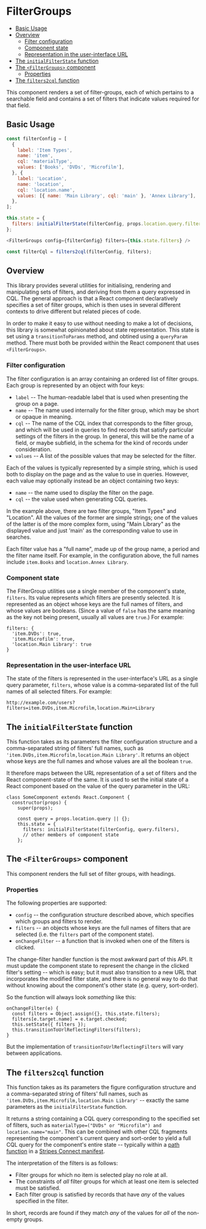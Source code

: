 # FilterGroups

<!-- md2toc -l 2 readme.md -->
* [Basic Usage](#basic-usage)
* [Overview](#overview)
    * [Filter configuration](#filter-configuration)
    * [Component state](#component-state)
    * [Representation in the user-interface URL](#representation-in-the-user-interface-url)
* [The `initialFilterState` function](#the-initialfilterstate-function)
* [The `<FilterGroups>` component](#the-filtergroups-component)
    * [Properties](#properties)
* [The `filters2cql` function](#the-filters2cql-function)

This component renders a set of filter-groups, each of which pertains to a searchable field and contains a set of filters that indicate values required for that field.


## Basic Usage

```js
const filterConfig = [
  {
    label: 'Item Types',
    name: 'item',
    cql: 'materialType',
    values: ['Books', 'DVDs', 'Microfilm'],
  }, {
    label: 'Location',
    name: 'location',
    cql: 'location.name',
    values: [{ name: 'Main Library', cql: 'main' }, 'Annex Library'],
  },
];

this.state = {
  filters: initialFilterState(filterConfig, props.location.query.filters),
};

<FilterGroups config={filterConfig} filters={this.state.filters} />

const filterCql = filters2cql(filterConfig, filters);
```


## Overview

This library provides several utilities for initialising, rendering
and manipulating sets of filters, and deriving from them a query
expressed in CQL. The general approach is that a React component
declaratively specifies a set of filter groups, which is then uses in
several different contexts to drive different but related pieces of
code.

In order to make it easy to use without needing to make a lot of
decisions, this library is somewhat opinionated about state
representation. This state is set using a `transitionToParams` method,
and obtined using a `queryParam` method. There must both be provided
within the React component that uses `<FilterGroups>`.


### Filter configuration

The filter configuration is an array containing an ordered list of
filter groups. Each group is represented by an object with four keys:

* `label` -- The human-readable label that is used when presenting the
  group on a page.
* `name` -- The name used internally for the filter group, which may
  be short or opaque in meaning.
* `cql` -- The name of the CQL index that corresponds to the filter
  group, and which will be used in queries to find records that
  satisfy particular settings of the filters in the group. In general,
  this will be the name of a field, or maybe subfield, in the schema
  for the kind of records under consideration.
* `values` -- A list of the possible values that may be selected for
  the filter.

Each of the values is typically represented by a simple string, which
is used both to display on the page and as the value to use in
queries. However, each value may optionally instead be an object
containing two keys:

* `name` -- the name used to display the filter on the page.
* `cql` -- the value used when generating CQL queries.

In the example above, there are two filter groups, "Item Types" and
"Location". All the values of the former are simple strings; one of
the values of the latter is of the more complex form, using "Main
Library" as the displayed value and just 'main' as the corresponding
value to use in searches.

Each filter value has a "full name", made up of the group name, a
period and the filter name itself. For example, in the configuration
above, the full names include `item.Books` and `location.Annex
Library`.

### Component state

The FilterGroup utilities use a single member of the component's
state, `filters`. Its value represents which filters are presently
selected. It is represented as an object whose keys are the full names of
filters, and whose values are booleans. (Since a value of `false` has
the same meaning as the key not being present, usually all values are
`true`.) For example:

	filters: {
	  'item.DVDs': true,
	  'item.Microfilm': true,
	  'location.Main Library': true
	}

### Representation in the user-interface URL

The state of the filters is represented in the user-interface's URL as
a single query parameter, `filters`, whose value is a comma-separated
list of the full names of all selected filters. For example:


	http://example.com/users?filters=item.DVDs,item.Microfilm,location.Main+Library


## The `initialFilterState` function

This function takes as its parameters the filter configuration
structure and a comma-separated string of filters' full names, such as
`'item.DVDs,item.Microfilm,location.Main Library'`. It returns an
object whose keys are the full names and whose values are all the
boolean `true`.

It therefore maps between the URL representation of a set of filters
and the React component-state of the same. It is used to set the
initial state of a React component based on the value of the query
parameter in the URL:

	class SomeComponent extends React.Component {
	  constructor(props) {
	    super(props);

	    const query = props.location.query || {};
	    this.state = {
	      filters: initialFilterState(filterConfig, query.filters),
	      // other members of component state
	    };


## The `<FilterGroups>` component

This component renders the full set of filter groups, with headings.

### Properties

The following properties are supported:

* `config` -- the configuration structure described above, which
  specifies which groups and filters to render.
* `filters` -- an objects whose keys are the full names of filters
  that are selected (i.e. the `filters` part of the component state).
* `onChangeFilter` -- a function that is invoked when one of the
  filters is clicked.

The change-filter handler function is the most awkward part of this
API. It must update the component state to represent the change in the
clicked filter's setting -- which is easy; but it must also transition
to a new URL that incorporates the modified filter state, and there is
no general way to do that without knowing about the component's other
state (e.g. query, sort-order).

So the function will always look _something_ like this:

	onChangeFilter(e) {
	  const filters = Object.assign({}, this.state.filters);
	  filters[e.target.name] = e.target.checked;
	  this.setState({ filters });
	  this.transitionToUrlReflectingFilters(filters);
	}

But the implementation of `transitionToUrlReflectingFilters` will vary
between applications.


## The `filters2cql` function

This function takes as its parameters the figure configuration
structure and a comma-separated string of filters' full names, such as
`'item.DVDs,item.Microfilm,location.Main Library'` -- exactly the same
parameters as the `initialFilterState` function.

It returns a string containing a CQL query corresponding to the
specified set of filters, such as
`materialType=("DVDs" or "Microfilm") and location.name="main"`. This
can be combined with other CQL fragments representing the component's
current query and sort-order to yield a full CQL query for the
component's entire state -- typically within a [path
function](https://github.com/folio-org/stripes-connect/blob/master/doc/api.md#functional-paths)
in a [Stripes Connect
manifest](https://github.com/folio-org/stripes-connect/blob/master/doc/api.md#the-connection-manifest).

The interpretation of the filters is as follows:

* Filter groups for which no item is selected play no role at all.
* The constraints of _all_ filter groups for which at least one item is
  selected must be satisfied.
* Each filter group is satisfied by records that have _any_ of the
  values specified in the filter.

In short, records are found if they match _any_ of the values for _all_ of
the non-empty groups.


